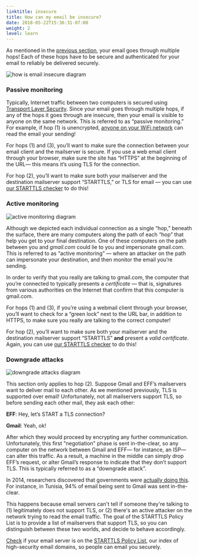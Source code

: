 ```yaml
---
linktitle: insecure
title: How can my email be insecure?
date: 2018-05-22T15:36:31-07:00
weight: 2
level: learn
---
```


As mentioned in the <a href="#how" class="how">previous section</a>, your email goes through multiple hops! Each of these hops have to be secure and authenticated for your email to reliably be delivered securely.

![how is email insecure diagram](/images/how-email-insecure.png)

### Passive monitoring

Typically, Internet traffic between two computers is secured using [Transport Layer Security](https://ssd.eff.org/pt-br/taxonomy/term/361). Since your email goes through multiple hops, if any of the hops it goes through are insecure, then your email is visible to anyone on the same network. This is referred to as “passive monitoring.” For example, if hop (1) is unencrypted, [anyone on your WiFi network](https://www.eff.org/deeplinks/2010/10/message-firesheep-baaaad-websites-implement) can read the email your sending!

For hops (1) and (3), you’ll want to make sure the connection between your email client and the mailserver is secure. If you use a web email client through your browser, make sure the site has “HTTPS” at the beginning of the URL— this means it’s using TLS for the connection.

For hop (2), you’ll want to make sure both your mailserver and the destination mailserver support “STARTTLS,” or TLS for email — you can use [our STARTTLS checker](/) to do this!

### Active monitoring

![active monitoring diagram](/images/active-monitoring.png)

Although we depicted each individual connection as a single “hop,” beneath the surface, there are many computers along the path of each “hop” that help you get to your final destination. One of these computers on the path between you and *gmail.com* could lie to you and impersonate gmail.com. This is referred to as “active monitoring” — where an attacker on the path can impersonate your destination, and then monitor the email you’re sending.

In order to verify that you really are talking to gmail.com, the computer that you’re connected to typically presents a *certificate* — that is, signatures from various authorities on the Internet that confirm that this computer is gmail.com.

For hops (1) and (3), if you’re using a webmail client through your browser, you’ll want to check for a “green lock” next to the URL bar, in addition to HTTPS, to make sure you really are talking to the correct computer!

For hop (2), you’ll want to make sure both your mailserver and the destination mailserver support “STARTTLS” **and** present a *valid certificate*. Again, you can use [our STARTTLS checker](/) to do this!

### Downgrade attacks

![downgrade attacks diagram](/images/downgrade-attacks.png)

This section only applies to hop (2). Suppose Gmail and EFF’s mailservers want to deliver mail to each other. As we mentioned previously, TLS is supported over email! Unfortunately, not all mailservers support TLS, so before sending each other mail, they ask each other:

**EFF**: Hey, let’s START a TLS connection?

**Gmail**: Yeah, ok!

After which they would proceed by encrypting any further communication. Unfortunately, this first "negotiation" phase is sent in-the-clear, so any computer on the network between Gmail and EFF— for instance, an ISP— can alter this traffic. As a result, a machine in the middle can simply drop EFF’s request, or alter Gmail’s response to indicate that they don’t support TLS. This is typically referred to as a “downgrade attack”.

In 2014, researchers discovered that governments were [actually doing this](https://zakird.com/papers/mail.pdf). For instance, in Tunisia, 94% of email being sent to Gmail was sent in-the-clear.

This happens because email servers can't tell if someone they're talking to (1) legitimately does not support TLS, or (2) there's an active attacker on the network trying to read the email traffic. The goal of the STARTTLS Policy List is to provide a list of mailservers that support TLS, so you can distinguish between these two worlds, and decide to behave accordingly.

[Check](/) if your email server is on the [STARTTLS Policy List](/policy-list), our index of high-security email domains, so people can email you securely.
